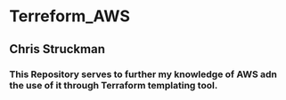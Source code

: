 # Terreform_AWS
## Chris Struckman
### This Repository serves to further my knowledge of AWS adn the use of it through Terraform templating tool.

